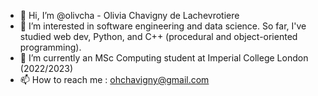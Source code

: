 - 👋 Hi, I’m @olivcha - Olivia Chavigny de Lachevrotiere
- 👀 I’m interested in software engineering and data science. So far, I've studied web dev, Python, and C++ (procedural and object-oriented programming).
- 📖 I’m currently an MSc Computing student at Imperial College London (2022/2023)
- 📫 How to reach me : ohchavigny@gmail.com




<!---
olivcha/olivcha is a ✨ special ✨ repository because its `README.md` (this file) appears on your GitHub profile.
You can click the Preview link to take a look at your changes.
--->
